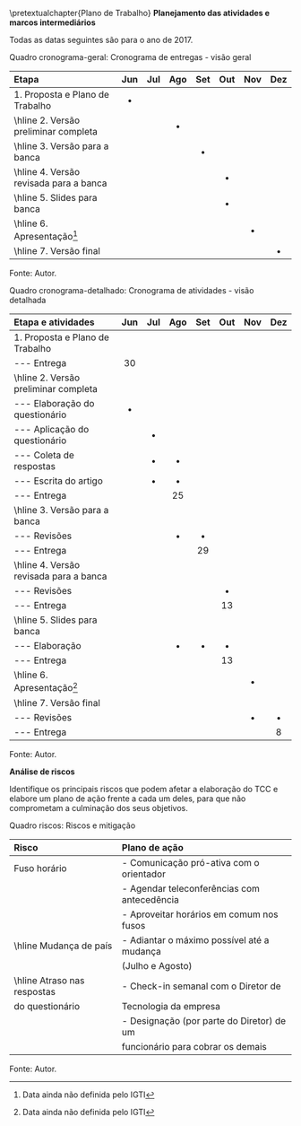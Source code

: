 \pretextualchapter{Plano de Trabalho}
**Planejamento das atividades e marcos intermediários**

Todas as datas seguintes são para o ano de 2017.

Quadro cronograma-geral: Cronograma de entregas - visão geral

| Etapa                                  | Jun  | Jul  | Ago  | Set  | Out  | Nov  | Dez  |
| :----                                  | :--: | :--: | :--: | :--: | :--: | :--: | :--: |
| 1. Proposta e Plano de Trabalho        | •    |      |      |      |      |      |      |
| \hline 2. Versão preliminar completa   |      |      | •    |      |      |      |      |
| \hline 3. Versão para a banca          |      |      |      | •    |      |      |      |
| \hline 4. Versão revisada para a banca |      |      |      |      | •    |      |      |
| \hline 5. Slides para banca            |      |      |      |      | •    |      |      |
| \hline 6. Apresentação[^apresentacao]  |      |      |      |      |      | •    |      |
| \hline 7. Versão final                 |      |      |      |      |      |      | •    |

Fonte: Autor.

Quadro cronograma-detalhado: Cronograma de atividades - visão detalhada

| Etapa e atividades                     | Jun  | Jul  | Ago  | Set  | Out  | Nov  | Dez  |
| :----                                  | :--: | :--: | :--: | :--: | :--: | :--: | :--: |
| 1. Proposta e Plano de Trabalho        |      |      |      |      |      |      |      |
| --- Entrega                            | 30   |      |      |      |      |      |      |
| \hline 2. Versão preliminar completa   |      |      |      |      |      |      |      |
| --- Elaboração do questionário         | •    |      |      |      |      |      |      |
| --- Aplicação do questionário          |      | •    |      |      |      |      |      |
| --- Coleta de respostas                |      | •    | •    |      |      |      |      |
| --- Escrita do artigo                  |      | •    | •    |      |      |      |      |
| --- Entrega                            |      |      | 25   |      |      |      |      |
| \hline 3. Versão para a banca          |      |      |      |      |      |      |      |
| --- Revisões                           |      |      | •    | •    |      |      |      |
| --- Entrega                            |      |      |      | 29   |      |      |      |
| \hline 4. Versão revisada para a banca |      |      |      |      |      |      |      |
| --- Revisões                           |      |      |      |      | •    |      |      |
| --- Entrega                            |      |      |      |      | 13   |      |      |
| \hline 5. Slides para banca            |      |      |      |      |      |      |      |
| --- Elaboração                         |      |      | •    | •    | •    |      |      |
| --- Entrega                            |      |      |      |      | 13   |      |      |
| \hline 6. Apresentação[^apresentacao]  |      |      |      |      |      | •    |      |
| \hline 7. Versão final                 |      |      |      |      |      |      |      |
| --- Revisões                           |      |      |      |      |      | •    | •    |
| --- Entrega                            |      |      |      |      |      |      | 8    |

Fonte: Autor.

[^apresentacao]: Data ainda não definida pelo IGTI

**Análise de riscos**

Identifique os principais riscos que podem afetar a elaboração do TCC e elabore um plano de ação frente a cada um deles, para que não comprometam a culminação dos seus objetivos.

Quadro riscos: Riscos e mitigação

| Risco                       | Plano de ação                               |
| :---                        | :---                                        |
| Fuso horário                | - Comunicação pró-ativa com o orientador    |
|                             | - Agendar teleconferências com antecedência |
|                             | - Aproveitar horários em comum nos fusos    |
| \hline Mudança de país      | - Adiantar o máximo possível até a mudança  |
|                             | (Julho e Agosto)                            |
| \hline Atraso nas respostas | - Check-in semanal com o Diretor de         |
| do questionário             | Tecnologia da empresa                       |
|                             | - Designação (por parte do Diretor) de um   |
|                             | funcionário para cobrar os demais           |

Fonte: Autor.
